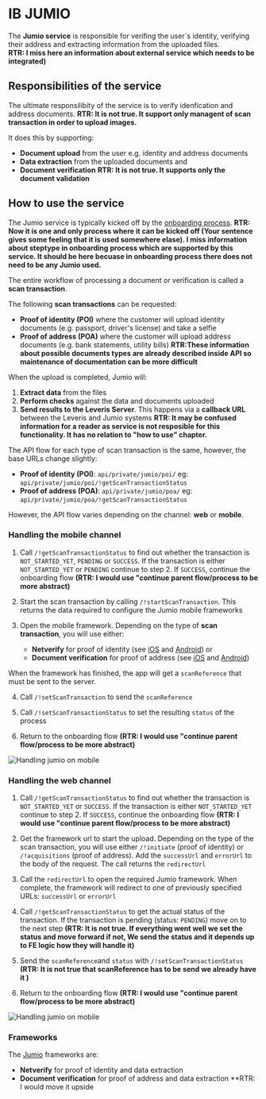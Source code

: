 # IB JUMIO

The **Jumio service** is responsible for verifing the user´s identity, verifying their address and extracting information from the uploaded files.  
**RTR: I miss here an information about external service which needs to be integrated)**

## Responsibilities of the service

The ultimate responsilibity of the service is to verify idenfication and address documents. **RTR: It is not true. It support only managent of scan transaction in order to upload images.**

It does this by supporting:
* **Document upload** from the user e.g. identity and address documents
* **Data extraction** from the uploaded documents and
* **Document verification** **RTR: It is not true. It supports only the document validation**

## How to use the service

The Jumio service is typically kicked off by the [onboarding process](onboarding.md). **RTR: Now it is one and only process where it can be kicked off (Your sentence gives some feeling that it is used somewhere elase). I miss information about steptype in onboarding process which are supported by this service. It should be here becuase in onboarding process there does not need to be any Jumio used.**


The entire workflow of processing a document or verification is called a **scan transaction**.

The following **scan transactions** can be requested:
* **Proof of identity (POI)** where the customer will upload identity documents (e.g. passport, driver's license) and take a selfie
* **Proof of address (POA)** where the customer will upload address documents (e.g. bank statements, utility bills) **RTR:These information about possible documents types are already described inside API so maintenance of documentation can be more difficult**

When the upload is completed, Jumio will:
1. **Extract data** from the files
2. **Perform checks** against the data and documents uploaded
3. **Send results to the Leveris Server**. This happens via a **callback URL** between the Leveris and Jumio systems 
**RTR: It may be confused information for a reader as service is not resposible for this functionality. It has no relation to "how to use" chapter.**

The API flow for each type of scan transaction is the same, however, the base URLs change slightly:
  * **Proof of identity (POI)**: `api/private/jumio/poi/` eg: `api/private/jumio/poi/!getScanTransactionStatus`
  * **Proof of address (POA)**:  `api/private/jumio/poa/` eg: `api/private/jumio/poa/!getScanTransactionStatus`

However, the API flow varies depending on the channel: **web** or **mobile**.

 ### Handling the mobile channel

1. Call `/!getScanTransactionStatus` to find out whether the transaction is `NOT_STARTED_YET`, `PENDING` or `SUCCESS`. If the transaction is either `NOT_STARTED_YET` or `PENDING` continue to step 2. If `SUCCESS`, continue the onboarding flow **(RTR: I would use "continue parent flow/process to be more abstract)**

2. Start the scan transaction by calling `/!startScanTransaction`. This returns the data required to configure the Jumio mobile frameworks

3. Open the mobile framework. Depending on the type of **scan transaction**, you will use either:
   - **Netverify** for proof of identity (see [iOS](https://github.com/Jumio/mobile-sdk-ios/blob/master/docs/integration_netverify-fastfill.md) and [Android](https://github.com/Jumio/mobile-sdk-android/blob/master/docs/integration_netverify-fastfill.md)) or
   - **Document verification** for proof of address (see [iOS](https://github.com/Jumio/mobile-sdk-ios/blob/master/docs/integration_document-verification.md) and [Android](https://github.com/Jumio/mobile-sdk-android/blob/master/docs/integration_document-verification.md))

When the framework has finished, the app will get a `scanReference` that must be sent to the server.

4. Call `/!setScanTransaction` to send the `scanReference`

5. Call `/!setScanTransactionStatus` to set the resulting `status` of the process

6. Return to the onboarding flow **(RTR: I would use "continue parent flow/process to be more abstract)**

![Handling jumio on mobile](jumio-handling-on-mobile.png)

### Handling the web channel

1. Call `/!getScanTransactionStatus` to find out whether the transaction is `NOT_STARTED_YET` or `SUCCESS`. If the transaction is either `NOT_STARTED_YET` continue to step 2. If `SUCCESS`, continue the onboarding flow  **(RTR: I would use "continue parent flow/process to be more abstract)**

2. Get the framework url to start the upload. Depending on the type of the scan transaction, you will use either `/!initiate` (proof of identity) or `/!acquisitions` (proof of address). Add the `successUrl` and `errorUrl` to the body of the request. The call returns the `redirectUrl`

3. Call the `redirectUrl` to open the required Jumio framework. When complete, the framework will redirect to one of previously specified URLs: `successUrl` or `errorUrl`

4. Call `/!getScanTransactionStatus` to get the actual status of the transaction. If the transaction is pending (status: `PENDING`) move on to the next step **(RTR: It is not true. If everything went well we set the status and move forward if not, We send the status and it depends up to FE logic how they will handle it)**

5. Send the `scanReference`and `status` with `/!setScanTransactionStatus` **(RTR: It is not true that scanReference has to be send we already have it )**

6. Return to the onboarding flow **(RTR: I would use "continue parent flow/process to be more abstract)**

![Handling jumio on mobile](jumio-handling-on-web.png)

### Frameworks

The [Jumio](https://github.com/Jumio/implementation-guides) frameworks are:

* **Netverify** for proof of identity and data extraction
* **Document verification** for proof of address and data extraction
**RTR: I would move it upside
